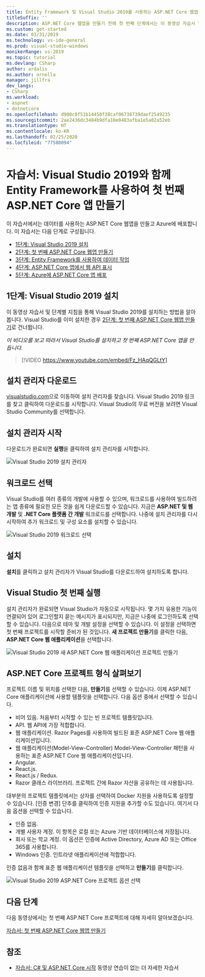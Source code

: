 ```yaml
---
title: Entity Framework 및 Visual Studio 2019를 사용하는 ASP.NET Core 웹앱
titleSuffix: ''
description: ASP.NET Core 웹앱을 만들기 전에 첫 번째 단계에서는 이 동영상 자습서 및 단계별 지침을 통해 Visual Studio 2019를 설치하는 방법을 알아봅니다.
ms.custom: get-started
ms.date: 03/31/2019
ms.technology: vs-ide-general
ms.prod: visual-studio-windows
monikerRange: vs-2019
ms.topic: tutorial
ms.devlang: CSharp
author: ardalis
ms.author: ornella
manager: jillfra
dev_langs:
- CSharp
ms.workload:
- aspnet
- dotnetcore
ms.openlocfilehash: d900c0f51b14450f38caf06738739daef2549235
ms.sourcegitcommit: 2ae2436dc3484b9dfa10e0483afba1e5a02a52eb
ms.translationtype: HT
ms.contentlocale: ko-KR
ms.lasthandoff: 02/25/2020
ms.locfileid: "77580094"
---
```

# <a name="tutorial-create-your-first-aspnet-core-app-using-entity-framework-with-visual-studio-2019"></a>자습서: Visual Studio 2019와 함께 Entity Framework를 사용하여 첫 번째 ASP.NET Core 앱 만들기

이 자습서에서는 데이터를 사용하는 ASP.NET Core 웹앱을 만들고 Azure에 배포합니다. 이 자습서는 다음 단계로 구성됩니다.

- [1단계: Visual Studio 2019 설치](#step-1-install-visual-studio-2019)
- [2단계: 첫 번째 ASP.NET Core 웹앱 만들기](tutorial-aspnet-core-ef-step-02.md)
- [3단계: Entity Framework를 사용하여 데이터 작업](tutorial-aspnet-core-ef-step-03.md)
- [4단계: ASP.NET Core 앱에서 웹 API 표시](tutorial-aspnet-core-ef-step-04.md)
- [5단계: Azure에 ASP.NET Core 앱 배포](tutorial-aspnet-core-ef-step-05.md)

## <a name="step-1-install-visual-studio-2019"></a>1단계: Visual Studio 2019 설치

이 동영상 자습서 및 단계별 지침을 통해 Visual Studio 2019를 설치하는 방법을 알아봅니다. Visual Studio를 이미 설치한 경우 [2단계: 첫 번째 ASP.NET Core 웹앱 만들기](tutorial-aspnet-core-ef-step-02.md)로 건너뜁니다.

_이 비디오를 보고 따라서 Visual Studio를 설치하고 첫 번째 ASP.NET Core 앱을 만듭니다._

> [!VIDEO https://www.youtube.com/embed/Fz_HAqQGLtY]

## <a name="download-the-installer"></a>설치 관리자 다운로드

[visualstudio.com](https://visualstudio.com)으로 이동하여 설치 관리자를 찾습니다. Visual Studio 2019 링크를 찾고 클릭하여 다운로드를 시작합니다. Visual Studio의 무료 버전을 보려면 Visual Studio Community를 선택합니다.

## <a name="start-the-installer"></a>설치 관리자 시작

다운로드가 완료되면 **실행**을 클릭하여 설치 관리자를 시작합니다.

![Visual Studio 2019 설치 관리자](media/vs-2019/vs2019-installer.png)

## <a name="choose-workloads"></a>워크로드 선택

Visual Studio를 여러 종류의 개발에 사용할 수 있으며, 워크로드를 사용하여 빌드하려는 앱 종류에 필요한 모든 것을 쉽게 다운로드할 수 있습니다. 지금은 **ASP.NET 및 웹 개발** 및 **.NET Core 플랫폼 간 개발** 워크로드를 선택합니다. 나중에 설치 관리자를 다시 시작하여 추가 워크로드 및 구성 요소를 설치할 수 있습니다.

![Visual Studio 2019 워크로드 선택](media/vs-2019/vs2019-choose-workloads.png)

## <a name="install"></a>설치

**설치**를 클릭하고 설치 관리자가 Visual Studio를 다운로드하여 설치하도록 합니다.

## <a name="run-visual-studio-for-the-first-time"></a>Visual Studio 첫 번째 실행

설치 관리자가 완료되면 Visual Studio가 자동으로 시작됩니다. 몇 가지 유용한 기능이 연결되어 있어 로그인할지 묻는 메시지가 표시되지만, 지금은 나중에 로그인하도록 선택할 수 있습니다. 다음으로 테마 및 개발 설정을 선택할 수 있습니다. 이 설정을 선택하면 첫 번째 프로젝트를 시작할 준비가 된 것입니다. **새 프로젝트 만들기**를 클릭한 다음, **ASP.NET Core 웹 애플리케이션**을 선택합니다.

![Visual Studio 2019 새 ASP.NET Core 웹 애플리케이션 프로젝트 만들기](media/vs-2019/vs2019-create-new-project.png)

## <a name="explore-aspnet-core-project-types"></a>ASP.NET Core 프로젝트 형식 살펴보기

프로젝트 이름 및 위치를 선택한 다음, **만들기**를 선택할 수 있습니다. 이제 ASP.NET Core 애플리케이션에 사용할 템플릿을 선택합니다. 다음 옵션 중에서 선택할 수 있습니다.

- 비어 있음. 처음부터 시작할 수 있는 빈 프로젝트 템플릿입니다.
- API. 웹 API에 가장 적합합니다.
- 웹 애플리케이션. Razor Pages를 사용하여 빌드된 표준 ASP.NET Core 웹 애플리케이션입니다.
- 웹 애플리케이션(Model-View-Controller) Model-View-Controller 패턴을 사용하는 표준 ASP.NET Core 웹 애플리케이션입니다.
- Angular.
- React.js.
- React.js / Redux.
- Razor 클래스 라이브러리. 프로젝트 간에 Razor 자산을 공유하는 데 사용됩니다.

대부분의 프로젝트 템플릿에서는 상자를 선택하여 Docker 지원을 사용하도록 설정할 수 있습니다. [인증 변경] 단추를 클릭하여 인증 지원을 추가할 수도 있습니다. 여기서 다음 옵션을 선택할 수 있습니다.

- 인증 없음.
- 개별 사용자 계정. 이 항목은 로컬 또는 Azure 기반 데이터베이스에 저장됩니다.
- 회사 또는 학교 계정. 이 옵션은 인증에 Active Directory, Azure AD 또는 Office 365를 사용합니다.
- Windows 인증. 인트라넷 애플리케이션에 적합합니다.

인증 없음과 함께 표준 웹 애플리케이션 템플릿을 선택하고 **만들기**를 클릭합니다.

![Visual Studio 2019 ASP.NET Core 프로젝트 옵션 선택](media/vs-2019/vs2019-choose-aspnetcore-project.png)

## <a name="next-steps"></a>다음 단계

다음 동영상에서는 첫 번째 ASP.NET Core 프로젝트에 대해 자세히 알아보겠습니다.

[자습서: 첫 번째 ASP.NET Core 웹앱 만들기](tutorial-aspnet-core-ef-step-02.md)

## <a name="see-also"></a>참조

- [자습서: C# 및 ASP.NET Core 시작](tutorial-aspnet-core.md) 동영상 연습이 없는 더 자세한 자습서
